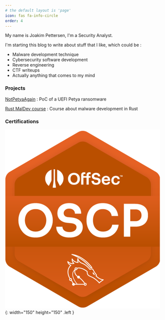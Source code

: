 ```yaml
---
# the default layout is 'page'
icon: fas fa-info-circle
order: 4
---
```


My name is Joakim Pettersen, I'm a Security Analyst.

I'm starting this blog to write about stuff that I like, which could be :
- Malware development technique
- Cybersecurity software development 
- Reverse engineering
- CTF writeups
- Actually anything that comes to my mind

### Projects

[NotPetyaAgain](https://github.com/gelven4sec/NotPetyaAgain)
: PoC of a UEFI Petya ransomware

[Rust MalDev course](https://nu11busters.github.io/rust-maldev-course/home/)
: Course about malware development in Rust

### Certifications

![OSCP](assets/img/oscp.png){: width="150" height="150" .left }

